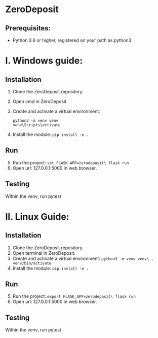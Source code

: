 # ZeroDeposit
  
## Prerequisites:
 - Python 3.6 or higher, registered on your path as python3


# I. Windows guide:
## Installation
 1. Clone the ZeroDeposit repository.
 2. Open cmd in ZeroDeposit.
 3. Create and activate a virtual environment: 
 
        python3 -m venv venv
        venv\Scripts\activate
        
 4. Install the module: 
        ```pip install -e .```


## Run

 5. Run the project:
        ```set FLASK_APP=zerodeposit\
        flask run```
 6. Open url: 127.0.0.1:5000 in web browser.


## Testing

Within the venv, run pytest


# II. Linux Guide:
## Installation

 1. Clone the ZeroDeposit repository.
 2. Open terminal in ZeroDeposit.
 3. Create and activate a virtual environment: 
        ```python3 -m venv venv\
        . venv/bin/activate```
 4. Install the module: 
        ```pip install -e .```


## Run

 5. Run the project:
        ```export FLASK_APP=zerodeposit\
        flask run```
 6. Open url: 127.0.0.1:5000 in web browser.


## Testing

Within the venv, run pytest

